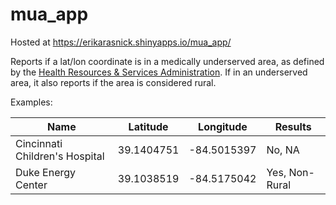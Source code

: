 # mua_app

Hosted at https://erikarasnick.shinyapps.io/mua_app/

Reports if a lat/lon coordinate is in a medically underserved area, as defined by the [Health Resources & Services Administration](https://data.hrsa.gov/data/download). If in an underserved area, it also reports if the area is considered rural.

Examples:

| **Name** |  **Latitude** | **Longitude** | **Results** | 
|----------|---------------|---------------|-------------|
Cincinnati Children's Hospital | 39.1404751 | -84.5015397 | No, NA 
Duke Energy Center | 39.1038519 | -84.5175042 | Yes, Non-Rural 
